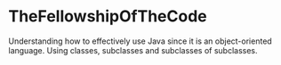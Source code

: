 # TheFellowshipOfTheCode

Understanding how to effectively use Java since it is an object-oriented language. 
Using classes, subclasses and subclasses of subclasses.
